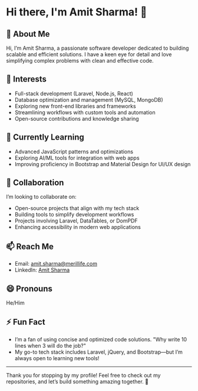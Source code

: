 # Hi there, I'm Amit Sharma! 👋

<!---
meril-amit-sharma/meril-amit-sharma is a ✨ special ✨ repository because its `README.md` (this file) appears on your GitHub profile.
You can click the Preview link to take a look at your changes.
--->

## 👋 About Me
Hi, I’m Amit Sharma, a passionate software developer dedicated to building scalable and efficient solutions. I have a keen eye for detail and love simplifying complex problems with clean and effective code.

## 👀 Interests
- Full-stack development (Laravel, Node.js, React)
- Database optimization and management (MySQL, MongoDB)
- Exploring new front-end libraries and frameworks
- Streamlining workflows with custom tools and automation
- Open-source contributions and knowledge sharing

## 🌱 Currently Learning
- Advanced JavaScript patterns and optimizations
- Exploring AI/ML tools for integration with web apps
- Improving proficiency in Bootstrap and Material Design for UI/UX design

## 💞️ Collaboration
I’m looking to collaborate on:
- Open-source projects that align with my tech stack
- Building tools to simplify development workflows
- Projects involving Laravel, DataTables, or DomPDF
- Enhancing accessibility in modern web applications

## 📫 Reach Me
- Email: [amit.sharma@merillife.com](mailto:amit.sharma@merillife.com)
- LinkedIn: [Amit Sharma](www.linkedin.com/in/eramitsharma)

## 😄 Pronouns
He/Him

## ⚡ Fun Fact
- I’m a fan of using concise and optimized code solutions. "Why write 10 lines when 3 will do the job?"
- My go-to tech stack includes Laravel, jQuery, and Bootstrap—but I’m always open to learning new tools!

---

Thank you for stopping by my profile! Feel free to check out my repositories, and let’s build something amazing together. 🚀

